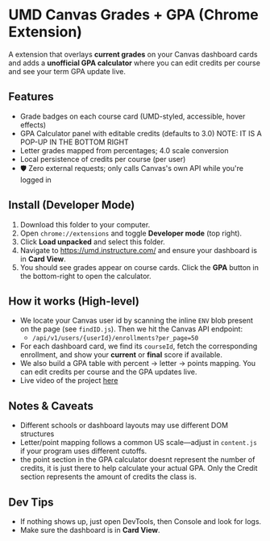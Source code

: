 # UMD Canvas Grades + GPA (Chrome Extension)


A extension that overlays **current grades** on your Canvas dashboard cards and adds a **unofficial GPA calculator** where you can edit credits per course and see your term GPA update live.


## Features
- Grade badges on each course card (UMD-styled, accessible, hover effects)
-  GPA Calculator panel with editable credits (defaults to 3.0) NOTE: IT IS A POP-UP IN THE BOTTOM RIGHT
-  Letter grades mapped from percentages; 4.0 scale conversion
-  Local persistence of credits per course (per user)
- 🛡 Zero external requests; only calls Canvas's own API while you're logged in

## Install (Developer Mode)
1. Download this folder to your computer.
2. Open `chrome://extensions` and toggle **Developer mode** (top right).
3. Click **Load unpacked** and select this folder.
4. Navigate to <https://umd.instructure.com/> and ensure your dashboard is in **Card View**.
5. You should see grades appear on course cards. Click the **GPA** button in the bottom-right to open the calculator.

## How it works (High-level)
- We locate your Canvas user id by scanning the inline `ENV` blob present on the page (see `findID.js`). Then we hit the Canvas API endpoint:
  - `/api/v1/users/{userId}/enrollments?per_page=50`
- For each dashboard card, we find its `courseId`, fetch the corresponding enrollment, and show your **current** or **final** score if available.
- We also build a GPA table with percent → letter → points mapping. You can edit credits per course and the GPA updates live.
- Live video of the project [here]([url](https://devpost.com/software/ezcanvasdisplay))

## Notes & Caveats
- Different schools or dashboard layouts may use different DOM structures
- Letter/point mapping follows a common US scale—adjust in `content.js` if your program uses different cutoffs.
- the point section in the GPA calculator doesnt represent the number of credits, it is just there to help calculate your actual GPA. Only the Credit section represents the amount of credits the class is.

## Dev Tips
- If nothing shows up, just open DevTools, then Console and look for logs.
- Make sure the dashboard is in **Card View**.
